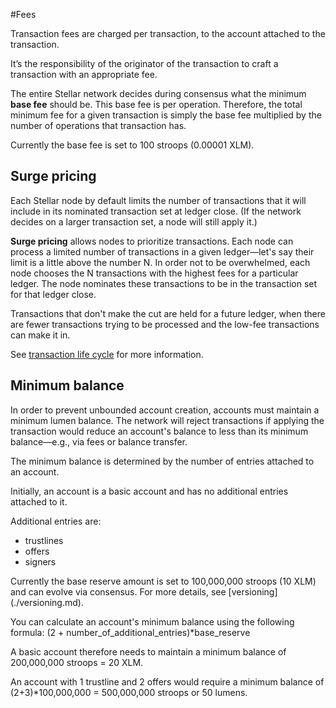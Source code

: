 #Fees

Transaction fees are charged per transaction, to the account attached to the transaction.

It’s the responsibility of the originator of the transaction to craft a transaction with an appropriate fee. 

The entire Stellar network decides during consensus what the minimum **base fee** should be. 
This base fee is per operation. Therefore, the total minimum fee for a given transaction is simply the base fee multiplied by the number of operations that transaction has.

Currently the base fee is set to 100 stroops (0.00001 XLM).

## Surge pricing
Each Stellar node by default limits the number of transactions that it will include in its nominated transaction set at ledger close. (If the network decides on a larger transaction set, a node will still apply it.) 

**Surge pricing** allows nodes to prioritize transactions. Each node can process a limited number of transactions in a given ledger—let's say their limit is a little above the number N. In order not to be overwhelmed, each node chooses the N transactions with the highest fees for a particular ledger. The node nominates these transactions to be in the transaction set for that ledger close. 

Transactions that don't make the cut are held for a future ledger, when there are fewer transactions trying to be processed and the low-fee transactions can make it in. 

See [transaction life cycle](./transactions.md#life-cycle) for more information.

## Minimum balance

In order to prevent unbounded account creation, accounts must maintain a minimum lumen balance. The network will reject transactions if applying the transaction would reduce an account's balance to less than its minimum balance—e.g., via fees or balance transfer.

The minimum balance is determined by the number of entries attached to an account.

Initially, an account is a basic account and has no additional entries attached to it.

Additional entries are:
* trustlines
* offers
* signers

Currently the base reserve amount is set to 100,000,000 stroops (10 XLM) and can evolve via consensus. For more details, see [versioning] (./versioning.md).

You can calculate an account's minimum balance using the following formula:
(2 + number_of_additional_entries)*base_reserve

A basic account therefore needs to maintain a minimum balance of 200,000,000 stroops = 20 XLM.

An account with 1 trustline and 2 offers would require a minimum balance of (2+3)*100,000,000 = 500,000,000 stroops or 50 lumens.

